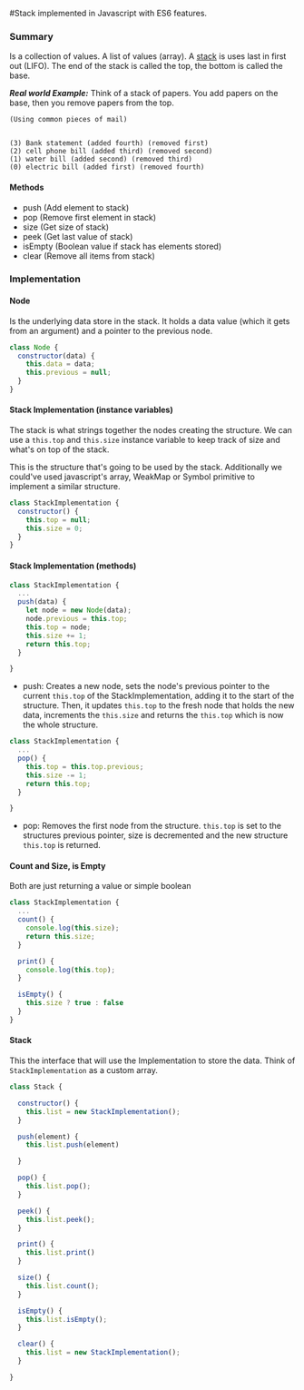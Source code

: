 #Stack implemented in Javascript with ES6 features.


### Summary
Is a collection of values.  A list of values (array).  A [stack](https://en.wikipedia.org/wiki/Stack_(abstract_data_type)) is uses last in first out (LIFO). The end of the stack is called the top, the bottom is called the base.

***Real world Example:***
Think of a stack of papers. You add papers on the base, then you remove papers from the top.

```
(Using common pieces of mail)


(3) Bank statement (added fourth) (removed first)
(2) cell phone bill (added third) (removed second)
(1) water bill (added second) (removed third)
(0) electric bill (added first) (removed fourth)
```



#### Methods
- push (Add element to stack)
- pop (Remove first element in stack)
- size (Get size of stack)
- peek (Get last value of stack)
- isEmpty (Boolean value if stack has elements stored)
- clear (Remove all items from stack)


### Implementation

#### Node
Is the underlying data store in the stack.  It holds a data value (which it gets from an argument) and a pointer to the previous node.

```javascript
class Node {
  constructor(data) {
    this.data = data;
    this.previous = null;
  }
}
```

#### Stack Implementation (instance variables)
The stack is what strings together the nodes creating the structure. We can use a `this.top` and `this.size` instance variable to keep track of size and what's on top of the stack.

This is the structure that's going to be used by the stack.  Additionally we could've used javascript's array, WeakMap or Symbol primitive to implement a similar structure.  


```javascript
class StackImplementation {
  constructor() {
    this.top = null;
    this.size = 0;
  }
}
```

#### Stack Implementation (methods)

```javascript
class StackImplementation {
  ...
  push(data) {
    let node = new Node(data);
    node.previous = this.top;
    this.top = node;
    this.size += 1;
    return this.top;
  }

}
```
- push: Creates a new node, sets the node's previous pointer to the current `this.top` of the StackImplementation, adding it to the start of the structure. Then, it updates `this.top` to the fresh node that holds the new data, increments the `this.size` and returns the `this.top` which is now the whole structure.

```javascript
class StackImplementation {
  ...
  pop() {
    this.top = this.top.previous;
    this.size -= 1;
    return this.top;
  }

}
```

- pop: Removes the first node from the structure. `this.top` is set to the structures previous pointer, size is decremented and the new structure `this.top` is returned.



#### Count and Size, is Empty
Both are just returning a value or simple boolean

```javascript
class StackImplementation {
  ...
  count() {
    console.log(this.size);
    return this.size;
  }

  print() {
    console.log(this.top);
  }

  isEmpty() {
    this.size ? true : false
  }
}
```


#### Stack
This the interface that will use the Implementation to store the data. Think of `StackImplementation` as a custom array.

```javascript
class Stack {

  constructor() {
    this.list = new StackImplementation();
  }

  push(element) {
    this.list.push(element)

  }

  pop() {
    this.list.pop();
  }

  peek() {
    this.list.peek();
  }

  print() {
    this.list.print()
  }

  size() {
    this.list.count();
  }

  isEmpty() {
    this.list.isEmpty();
  }

  clear() {
    this.list = new StackImplementation();
  }

}

```

